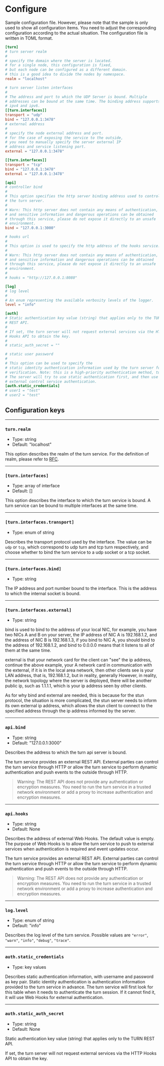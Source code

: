 # Configure

Sample configuration file. However, please note that the sample is only used to show all configuration items. You need to adjust the corresponding configuration according to the actual situation. The configuration file is written in TOML format.

```toml
[turn]
# turn server realm
#
# specify the domain where the server is located.
# for a single node, this configuration is fixed,
# but each node can be configured as a different domain.
# this is a good idea to divide the nodes by namespace.
realm = "localhost"

# turn server listen interfaces
#
# The address and port to which the UDP Server is bound. Multiple
# addresses can be bound at the same time. The binding address supports
# ipv4 and ipv6.
[[turn.interfaces]]
transport = "udp"
bind = "127.0.0.1:3478"
# external address
#
# specify the node external address and port.
# for the case of exposing the service to the outside,
# you need to manually specify the server external IP
# address and service listening port.
external = "127.0.0.1:3478"

[[turn.interfaces]]
transport = "tcp"
bind = "127.0.0.1:3478"
external = "127.0.0.1:3478"

[api]
# controller bind
#
# This option specifies the http server binding address used to control
# the turn server.
#
# Warn: This http server does not contain any means of authentication,
# and sensitive information and dangerous operations can be obtained
# through this service, please do not expose it directly to an unsafe
# environment.
bind = "127.0.0.1:3000"

# hooks url
#
# This option is used to specify the http address of the hooks service.
#
# Warn: This http server does not contain any means of authentication,
# and sensitive information and dangerous operations can be obtained
# through this service, please do not expose it directly to an unsafe
# environment.
#
# hooks = "http://127.0.0.1:8080"

[log]
# log level
#
# An enum representing the available verbosity levels of the logger.
level = "info"

[auth]
# Static authentication key value (string) that applies only to the TURN
# REST API.
#
# If set, the turn server will not request external services via the HTTP
# Hooks API to obtain the key.
#
# static_auth_secret = ""

# static user password
#
# This option can be used to specify the
# static identity authentication information used by the turn server for
# verification. Note: this is a high-priority authentication method, turn
# The server will try to use static authentication first, and then use
# external control service authentication.
[auth.static_credentials]
# user1 = "test"
# user2 = "test"
```

## Configuration keys

***

### `turn.realm`

* Type: string
* Default: "localhost"

This option describes the realm of the turn service. For the definition of realm, please refer to [RFC](https://datatracker.ietf.org/doc/html/rfc5766#section-3).

***

### `[turn.interfaces]`

* Type: array of interface
* Default: []

This option describes the interface to which the turn service is bound. A turn service can be bound to multiple interfaces at the same time.

***

### `[turn.interfaces.transport]`

* Type: enum of string

Describes the transport protocol used by the interface. The value can be `udp` or `tcp`, which correspond to udp turn and tcp turn respectively, and choose whether to bind the turn service to a udp socket or a tcp socket.

***

### `[turn.interfaces.bind]`

* Type: string

The IP address and port number bound to the interface. This is the address to which the internal socket is bound.

***

### `[turn.interfaces.external]`

* Type: string

bind is used to bind to the address of your local NIC, for example, you have two NICs A and B on your server, the IP address of NIC A is 192.168.1.2, and the address of NIC B is 192.168.1.3, if you bind to NIC A, you should bind to the address of 192.168.1.2, and bind to 0.0.0.0 means that it listens to all of them at the same time.

external is that your network card for the client can "see" the ip address, continue the above example, your A network card in communication with the external, if it is in the local area network, then other clients see is your LAN address, that is, 192.168.1.2, but in reality, generally However, in reality, the network topology where the server is deployed, there will be another public ip, such as 1.1.1.1, which is your ip address seen by other clients.

As for why bind and external are needed, this is because for the stun protocol, the situation is more complicated, the stun server needs to inform its own external ip address, which allows the stun client to connect to the specified address through the ip address informed by the server.

***

### `api.bind`

* Type: string
* Default: "127.0.0.1:3000"

Describes the address to which the turn api server is bound.

The turn service provides an external REST API. External parties can control the turn service through HTTP or allow the turn service to perform dynamic authentication and push events to the outside through HTTP.

> Warning: The REST API does not provide any authentication or encryption measures. You need to run the turn service in a trusted network environment or add a proxy to increase authentication and encryption measures.

***

### `api.hooks`

* Type: string
* Default: None

Describes the address of external Web Hooks. The default value is empty. The purpose of Web Hooks is to allow the turn service to push to external services when authentication is required and event updates occur.

The turn service provides an external REST API. External parties can control the turn service through HTTP or allow the turn service to perform dynamic authentication and push events to the outside through HTTP.

> Warning: The REST API does not provide any authentication or encryption measures. You need to run the turn service in a trusted network environment or add a proxy to increase authentication and encryption measures.

***

### `log.level`

* Type: enum of string
* Default: "info"

Describes the log level of the turn service. Possible values ​​are `"error"`, `"warn"`, `"info"`, `"debug"`, `"trace"`.

***

### `auth.static_credentials`

* Type: key values

Describes static authentication information, with username and password as key pair. Static identity authentication is authentication information provided to the turn service in advance. The turn service will first look for this table when it needs to authenticate the turn session. If it cannot find it, it will use Web Hooks for external authentication.

***

### `auth.static_auth_secret`

* Type: string
* Default: None

Static authentication key value (string) that applies only to the TURN REST API. 

If set, the turn server will not request external services via the HTTP Hooks API to obtain the key.
